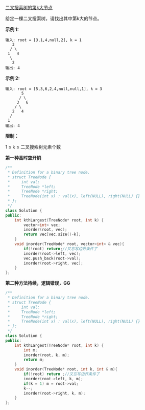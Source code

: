 [二叉搜索树的第k大节点](https://leetcode-cn.com/problems/er-cha-sou-suo-shu-de-di-kda-jie-dian-lcof/)


给定一棵二叉搜索树，请找出其中第k大的节点。

 

**示例 1:**

```
输入: root = [3,1,4,null,2], k = 1
   3
  / \
 1   4
  \
   2
输出: 4
```

**示例 2:**

```
输入: root = [5,3,6,2,4,null,null,1], k = 3
       5
      / \
     3   6
    / \
   2   4
  /
 1
输出: 4
```

 

**限制：**

1 ≤ k ≤ 二叉搜索树元素个数

**第一种高时空开销**

```C++
/**
 * Definition for a binary tree node.
 * struct TreeNode {
 *     int val;
 *     TreeNode *left;
 *     TreeNode *right;
 *     TreeNode(int x) : val(x), left(NULL), right(NULL) {}
 * };
 */
class Solution {
public:
    int kthLargest(TreeNode* root, int k) {
        vector<int> vec;
        inorder(root, vec);
        return vec[vec.size()-k];
    }
    void inorder(TreeNode* root, vector<int> & vec){
        if(!root) return;//又忘写边界条件了
        inorder(root->left, vec);
        vec.push_back(root->val);
        inorder(root->right, vec);
    }
};
```

**第二种方法待续，逻辑错误，GG**

```c++
/**
 * Definition for a binary tree node.
 * struct TreeNode {
 *     int val;
 *     TreeNode *left;
 *     TreeNode *right;
 *     TreeNode(int x) : val(x), left(NULL), right(NULL) {}
 * };
 */
class Solution {
public:
    int kthLargest(TreeNode* root, int k) {
        int m;
        inorder(root, k, m);
        return m;
    }
    void inorder(TreeNode* root, int k, int & m){
        if(!root) return ;//又忘写边界条件了
        inorder(root->left, k, m);
        if(k = 1) m = root->val;
        k--;
        inorder(root->right, k, m);
    }
};

```

